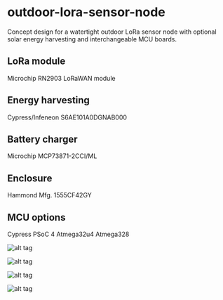 # outdoor-lora-sensor-node

Concept design for a watertight outdoor LoRa sensor node with optional solar energy harvesting and interchangeable MCU boards. 


## LoRa module

Microchip RN2903 LoRaWAN module

## Energy harvesting

Cypress/Infeneon S6AE101A0DGNAB000

## Battery charger

Microchip MCP73871-2CCI/ML

## Enclosure

Hammond Mfg. 1555CF42GY

## MCU options

Cypress PSoC 4
Atmega32u4
Atmega328

![alt tag](/pictures/top.jpg)

![alt tag](/pictures/bottom.jpg)

![alt tag](/pictures/assembly.jpg)

![alt tag](/pictures/assembly.gif)

